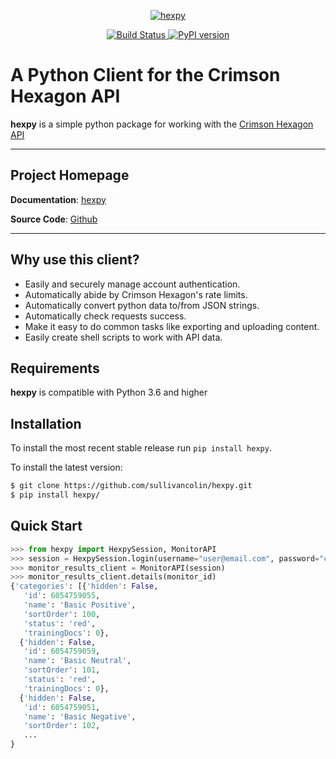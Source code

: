 <p align="center">
  <a href="https://sullivancolin.github.io/hexpy/"><img src="https://sullivancolin.github.io/hexpy/images/banner.png" alt="hexpy"></a>
</p>
<p align="center">
<a href="https://travis-ci.com/sullivancolin/hexpy" target="_blank">
    <img src="https://travis-ci.com/sullivancolin/hexpy.svg?branch=master" alt="Build Status">
</a>

<a href="https://pypi.org/project/hexpy/" target="_blank">
    <img src="https://badge.fury.io/py/hexpy.svg" alt="PyPI version">
</a>
</p>

A Python Client for the Crimson Hexagon API
===========================================

**hexpy** is a simple python package for working with the [Crimson Hexagon API](https://apidocs.crimsonhexagon.com/)

---
## Project Homepage

**Documentation**: [hexpy](https://sullivancolin.github.io/hexpy/)

**Source Code**: [Github](https://github.com/sullivancolin/hexpy)

---

## Why use this client?

* Easily and securely manage account authentication.
* Automatically abide by Crimson Hexagon's rate limits.
* Automatically convert python data to/from JSON strings.
* Automatically check requests success.
* Make it easy to do common tasks like exporting and uploading content.
* Easily create shell scripts to work with API data.

## Requirements
**hexpy** is compatible with Python 3.6 and higher

## Installation
To install the most recent stable release run `pip install hexpy`.

To install the latest version:
```bash
$ git clone https://github.com/sullivancolin/hexpy.git
$ pip install hexpy/
```

## Quick Start

```python
>>> from hexpy import HexpySession, MonitorAPI
>>> session = HexpySession.login(username="user@email.com", password="crimson_login")
>>> monitor_results_client = MonitorAPI(session)
>>> monitor_results_client.details(monitor_id)
{'categories': [{'hidden': False,
   'id': 6054759055,
   'name': 'Basic Positive',
   'sortOrder': 100,
   'status': 'red',
   'trainingDocs': 0},
  {'hidden': False,
   'id': 6054759059,
   'name': 'Basic Neutral',
   'sortOrder': 101,
   'status': 'red',
   'trainingDocs': 0},
  {'hidden': False,
   'id': 6054759051,
   'name': 'Basic Negative',
   'sortOrder': 102,
   ...
}
```